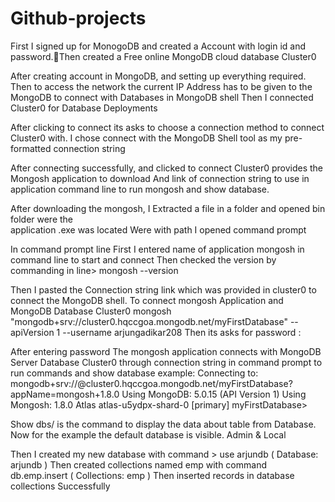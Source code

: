 # Github-projects

First I signed up for MonogoDB and created a Account with login id and password.Then created a Free online MongoDB cloud database Cluster0

After creating account in MongoDB, and setting up everything required.
Then to access the network the current IP Address has to be given to the MongoDB to connect with Databases in MongoDB shell 
Then I connected Cluster0 for Database Deployments

After clicking to connect its asks to choose a connection method to connect Cluster0 with.
I chose connect with the MongoDB Shell tool as my pre-formatted connection string 

After connecting successfully, and clicked to connect
Cluster0 provides the Mongosh application to download
And link of connection string to use in application command line to run mongosh 
and show database.

After downloading the mongosh, I Extracted a file in a folder and opened bin folder were the    
application .exe was located
Were with path I opened command prompt  

In command prompt line 
First I entered name of application mongosh in command line to start and connect
Then checked the version by commanding in line> mongosh --version 

Then I pasted the Connection string link which was provided in cluster0 to connect the MongoDB shell. To connect mongosh Application and MongoDB Database Cluster0
mongosh "mongodb+srv://cluster0.hqccgoa.mongodb.net/myFirstDatabase" --apiVersion 1 --username arjungadikar208
Then its asks for password :

After entering password 
The mongosh application connects with MongoDB Server Database Cluster0 through connection string in command prompt to run commands and show database
example:
Connecting to:          mongodb+srv://<credentials>@cluster0.hqccgoa.mongodb.net/myFirstDatabase?appName=mongosh+1.8.0
Using MongoDB:          5.0.15 (API Version 1)
Using Mongosh:          1.8.0
Atlas atlas-u5ydpx-shard-0 [primary] myFirstDatabase>

Show dbs/<Table name> is the command to display the data about table from Database.
 Now for the example the default database is visible. Admin & Local

Then I created my new database with command > use arjundb
( Database: arjundb )
Then created collections named emp with command db.emp.insert
     ( Collections: emp )
 Then inserted records in database collections Successfully







